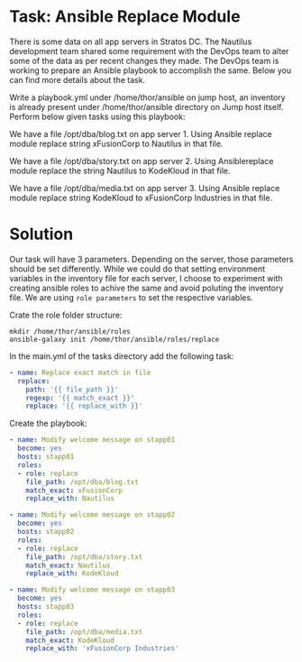 # Task: Ansible Replace Module

There is some data on all app servers in Stratos DC. The Nautilus development team shared some requirement with the DevOps team to alter some of the data as per recent changes they made. The DevOps team is working to prepare an Ansible playbook to accomplish the same. Below you can find more details about the task.

Write a playbook.yml under /home/thor/ansible on jump host, an inventory is already present under /home/thor/ansible directory on Jump host itself. Perform below given tasks using this playbook:

We have a file /opt/dba/blog.txt on app server 1. Using Ansible replace module replace string xFusionCorp to Nautilus in that file.

We have a file /opt/dba/story.txt on app server 2. Using Ansiblereplace module replace the string Nautilus to KodeKloud in that file.

We have a file /opt/dba/media.txt on app server 3. Using Ansible replace module replace string KodeKloud to xFusionCorp Industries in that file.

# Solution

Our task will have 3 parameters. Depending on the server, those parameters should be set differently. While we could do that setting environment variables in the inventory file for each server, I choose to experiment with creating ansible roles to achive the same and avoid poluting the inventory file. We are using `role parameters` to set the respective variables.

Crate the role folder structure:

    mkdir /home/thor/ansible/roles
    ansible-galaxy init /home/thor/ansible/roles/replace

In the main.yml of the tasks directory add the following task:

```yaml
- name: Replace exact match in file 
  replace:
    path: '{{ file_path }}'
    regexp: '{{ match_exact }}'
    replace: '{{ replace_with }}'
```

Create the playbook:

```yaml
- name: Modify welcome message on stapp01
  become: yes
  hosts: stapp01
  roles:
  - role: replace
    file_path: /opt/dba/blog.txt 
    match_exact: xFusionCorp
    replace_with: Nautilus

- name: Modify welcome message on stapp02
  become: yes
  hosts: stapp02
  roles:
  - role: replace
    file_path: /opt/dba/story.txt
    match_exact: Nautilus
    replace_with: KodeKloud

- name: Modify welcome message on stapp03
  become: yes
  hosts: stapp03
  roles:
  - role: replace
    file_path: /opt/dba/media.txt
    match_exact: KodeKloud
    replace_with: 'xFusionCorp Industries'
```